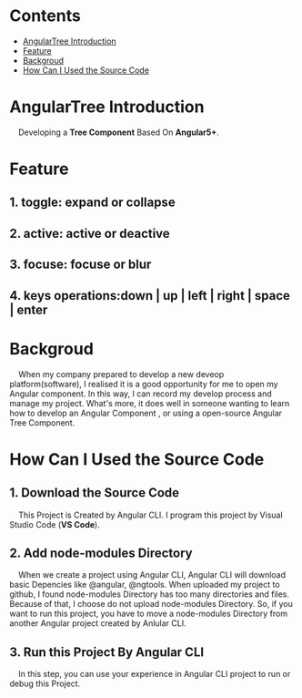 # Contents
- [AngularTree Introduction](#angulartree-introduction)
- [Feature](#feature)
- [Backgroud](#backgroud)
- [How Can I Used the Source Code](#how-can-i-used-the-source-code)
# AngularTree Introduction
&nbsp;&nbsp;&nbsp;&nbsp;Developing a **Tree Component** Based On **Angular5+**. 
# Feature
## 1. toggle: expand or collapse
## 2. active: active or deactive
## 3. focuse: focuse or blur 
## 4. keys operations:down | up |  left | right | space | enter

# Backgroud
&nbsp;&nbsp;&nbsp;&nbsp;When my company prepared to develop a new deveop platform(software), I realised it is a good 
opportunity for me to open my Angular component. In this way, I can record my develop process and 
manage my project. What's more, it does well in someone wanting to learn how to develop an Angular
Component , or using a open-source Angular Tree Component.

# How Can I Used the Source Code
## 1. Download the Source Code
&nbsp;&nbsp;&nbsp;&nbsp;This Project is Created by Angular CLI. I program this project by Visual Studio Code (**VS Code**).
## 2. Add node-modules Directory
&nbsp;&nbsp;&nbsp;&nbsp;When we create a project using Angular CLI, Angular CLI will download basic Depencies like 
@angular, @ngtools. When uploaded my project to github, I found node-modules Directory has too many 
directories and files. Because of that, I choose do not upload node-modules Directory. So, if you want 
to run this project, you have to move a node-modules Directory from another Angular project created by
Anlular CLI.
## 3. Run this Project By Angular CLI
&nbsp;&nbsp;&nbsp;&nbsp;In this step, you can use your experience in Angular CLI project to run or debug this Project.
